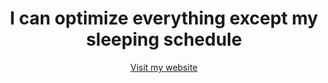 <h1 align="center">I can optimize everything except my sleeping schedule</h1>
<p align="center">
  <a href="https://spirosmaggioros.github.io/" target="_blank" align="center">Visit my website</a>
</p>

